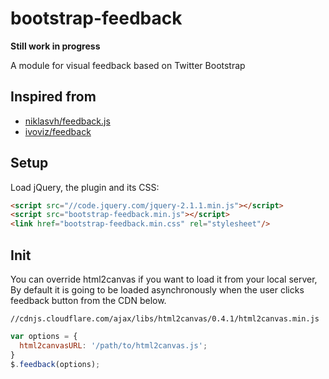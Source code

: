 bootstrap-feedback
==================

**Still work in progress**

A module for visual feedback based on Twitter Bootstrap

## Inspired from

- [niklasvh/feedback.js](https://github.com/niklasvh/feedback.js)
- [ivoviz/feedback](https://github.com/ivoviz/feedback)

## Setup

Load jQuery, the plugin and its CSS:

```html
<script src="//code.jquery.com/jquery-2.1.1.min.js"></script>
<script src="bootstrap-feedback.min.js"></script>
<link href="bootstrap-feedback.min.css" rel="stylesheet"/>
```


## Init

You can override html2canvas if you want to load it from your local server,
By default it is going to be loaded asynchronously when the user clicks feedback
button from the CDN below.

```
//cdnjs.cloudflare.com/ajax/libs/html2canvas/0.4.1/html2canvas.min.js
```

```js
var options = {
  html2canvasURL: '/path/to/html2canvas.js';
}
$.feedback(options);
```
